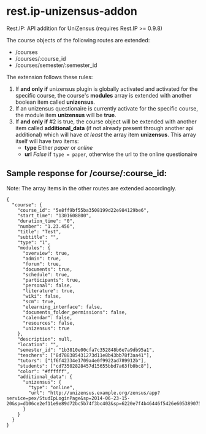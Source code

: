 rest.ip-unizensus-addon
=======================

Rest.IP: API addition for UniZensus (requires Rest.IP >= 0.9.8)

The course objects of the following routes are extended:

- /courses
- /courses/:course_id
- /courses/semester/:semester_id

The extension follows these rules:

1. If **and only if** unizensus plugin is globally activated and activated for the specific course, the course's **modules** array is extended with another boolean item called **unizensus**.
2. If an unizensus questionaire is currently activate for the specific course, the module item **unizensus** will be **true**.
3. If **and only if** #2 is true, the course object will be extended with another item called **additional_data** (if not already present through another api additional) which will have *at least* the array item **unizensus**. This array itself will have two items:
    * **type** Either *paper* or *online*
    * **url** *False* if `type = paper`, otherwise the url to the online questionaire

Sample response for **/course/:course_id**:
----------------

Note: The array items in the other routes are extended accordingly.

    {
      "course": {
        "course_id": "5e8ff9bf55ba3508199d22e984129be6",
        "start_time": "1301608800",
        "duration_time": "0",
        "number": "1.23.456",
        "title": "Test",
        "subtitle": "",
        "type": "1",
        "modules": {
          "overview": true,
          "admin": true,
          "forum": true,
          "documents": true,
          "schedule": true,
          "participants": true,
          "personal": false,
          "literature": true,
          "wiki": false,
          "scm": true,
          "elearning_interface": false,
          "documents_folder_permissions": false,
          "calendar": false,
          "resources": false,
          "unizensus": true
        },
        "description": null,
        "location": "",
        "semester_id": "1b3810e00cfa7c352848b6e7a9db95a1",
        "teachers": ["8d788385431273d11e8b43bb78f3aa41"],
        "tutors": ["1f6f42334e1709a4e0f9922ad789912b"],
        "students": ["cd73502828457d15655bbd7a63fb0bc8"],
        "color": "#ffffff",
        "additional_data": {
          "unizensus": {
            "type": "online",
            "url": "http://unizensus.example.org/zensus/app?service=pex/StudIpLoginPage&sp=2014-06-23-15-20&sp=d106ce2ef11e9e89d72bc5b74f3bc402&sp=6220e7f4b46446f5426e605389075e9b&sp=questionnaire&sp=f7eb7952b3c494cfb79fa7ed2df9ffac_0bc87ed8b085cccc08e359111a5d53b2&sp=f7eb7952b3c494cfb79fa7ed2df9ffac_0bc87ed8b085cccc08e359111a5d53b2"
          }
        }
      }
    }

    